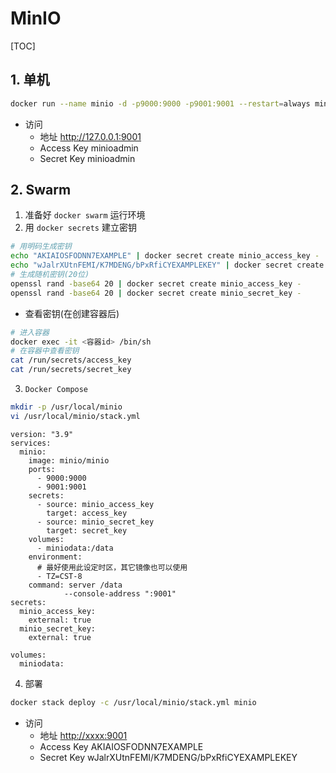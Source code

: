 # MinIO

[TOC]

## 1. 单机

```sh
docker run --name minio -d -p9000:9000 -p9001:9001 --restart=always minio/minio server /data --console-address ":9001"
```

- 访问
  - 地址
    <http://127.0.0.1:9001>
  - Access Key
    minioadmin
  - Secret Key
    minioadmin

## 2. Swarm

1. 准备好 `docker swarm` 运行环境
2. 用 `docker secrets` 建立密钥

```sh
# 用明码生成密钥
echo "AKIAIOSFODNN7EXAMPLE" | docker secret create minio_access_key -
echo "wJalrXUtnFEMI/K7MDENG/bPxRfiCYEXAMPLEKEY" | docker secret create minio_secret_key -
# 生成随机密钥(20位)
openssl rand -base64 20 | docker secret create minio_access_key -
openssl rand -base64 20 | docker secret create minio_secret_key -
```

- 查看密钥(在创建容器后)

```sh
# 进入容器
docker exec -it <容器id> /bin/sh
# 在容器中查看密钥
cat /run/secrets/access_key
cat /run/secrets/secret_key
```

3. `Docker Compose`

```sh
mkdir -p /usr/local/minio
vi /usr/local/minio/stack.yml
```

```yml{.line-numbers}
version: "3.9"
services:
  minio:
    image: minio/minio
    ports:
      - 9000:9000
      - 9001:9001
    secrets:
      - source: minio_access_key
        target: access_key
      - source: minio_secret_key
        target: secret_key
    volumes:
      - miniodata:/data
    environment:
      # 最好使用此设定时区，其它镜像也可以使用
      - TZ=CST-8
    command: server /data
            --console-address ":9001"
secrets:
  minio_access_key:
    external: true
  minio_secret_key:
    external: true

volumes:
  miniodata:
```

4. 部署

```sh
docker stack deploy -c /usr/local/minio/stack.yml minio
```

- 访问
  - 地址
    <http://xxxx:9001>
  - Access Key
    AKIAIOSFODNN7EXAMPLE
  - Secret Key
    wJalrXUtnFEMI/K7MDENG/bPxRfiCYEXAMPLEKEY
